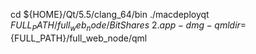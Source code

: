 cd ${HOME}/Qt/5.5/clang_64/bin
./macdeployqt ${FULL_PATH}/full_web_node/BitShares\ 2.app -dmg -qmldir=${FULL_PATH}/full_web_node/qml
